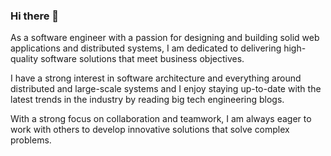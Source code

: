 ### Hi there 👋

As a software engineer with a passion for designing and building solid web applications and distributed systems, I am dedicated to delivering high-quality software solutions that meet business objectives. 

I have a strong interest in software architecture and everything around distributed and large-scale systems and I enjoy staying up-to-date with the latest trends in the industry by reading big tech engineering blogs.

With a strong focus on collaboration and teamwork, I am always eager to work with others to develop innovative solutions that solve complex problems. 
